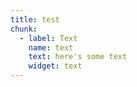 ```yaml
---
title: test
chunk:
  - label: Text
    name: text
    text: here's some text
    widget: text
---
```


